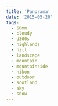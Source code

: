 ```yaml
---
title: 'Panorama'
date: '2015-05-20'
tags:
  - 50mm
  - cloudy
  - d300s
  - highlands
  - hill
  - landscape
  - mountain
  - mountainside
  - nikon
  - outdoor
  - scotland
  - sky
  - snow
---
```

